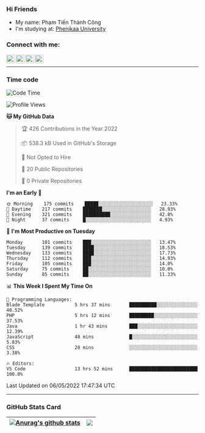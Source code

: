 ### Hi Friends

- My name: Phạm Tiến Thành Công
- I'm studying at: [Phenikaa University]


### Connect with me:
[<img align="left" alt="PhamTienThanhCong | Facebook" width="22px" src="https://upload.wikimedia.org/wikipedia/commons/thumb/1/16/Facebook-icon-1.png/640px-Facebook-icon-1.png" />][facebook]
[<img align="left" alt="PhamTienThanhCong | Zalo" width="22px" src="https://www.anphatpc.com.vn/template/anphat_2020v2/images/icon-zalo.jpg" />][zalo]
[<img align="left" alt="PhamTienThanhCong | LinkedIn" width="22px" src="https://cdn3.iconfinder.com/data/icons/inficons/512/linkedin.png" />][linkedin]
[<img align="left" alt="PhamTienThanhCong | tiktok" width="22px" src="https://cdn.worldvectorlogo.com/logos/tiktok-logo.svg" />][tiktok]

<br />

---

### Time code

<!--START_SECTION:waka-->
![Code Time](http://img.shields.io/badge/Code%20Time-306%20hrs%2048%20mins-blue)

![Profile Views](http://img.shields.io/badge/Profile%20Views-122-blue)

**🐱 My GitHub Data** 

> 🏆 426 Contributions in the Year 2022
 > 
> 📦 538.3 kB Used in GitHub's Storage 
 > 
> 🚫 Not Opted to Hire
 > 
> 📜 20 Public Repositories 
 > 
> 🔑 0 Private Repositories  
 > 
**I'm an Early 🐤** 

```text
🌞 Morning    175 commits    █████░░░░░░░░░░░░░░░░░░░░   23.33% 
🌆 Daytime    217 commits    ███████░░░░░░░░░░░░░░░░░░   28.93% 
🌃 Evening    321 commits    ██████████░░░░░░░░░░░░░░░   42.8% 
🌙 Night      37 commits     █░░░░░░░░░░░░░░░░░░░░░░░░   4.93%

```
📅 **I'm Most Productive on Tuesday** 

```text
Monday       101 commits    ███░░░░░░░░░░░░░░░░░░░░░░   13.47% 
Tuesday      139 commits    ████░░░░░░░░░░░░░░░░░░░░░   18.53% 
Wednesday    133 commits    ████░░░░░░░░░░░░░░░░░░░░░   17.73% 
Thursday     112 commits    ███░░░░░░░░░░░░░░░░░░░░░░   14.93% 
Friday       105 commits    ███░░░░░░░░░░░░░░░░░░░░░░   14.0% 
Saturday     75 commits     ██░░░░░░░░░░░░░░░░░░░░░░░   10.0% 
Sunday       85 commits     ██░░░░░░░░░░░░░░░░░░░░░░░   11.33%

```


📊 **This Week I Spent My Time On** 

```text
💬 Programming Languages: 
Blade Template           5 hrs 37 mins       ██████████░░░░░░░░░░░░░░░   40.52% 
PHP                      5 hrs 12 mins       █████████░░░░░░░░░░░░░░░░   37.53% 
Java                     1 hr 43 mins        ███░░░░░░░░░░░░░░░░░░░░░░   12.39% 
JavaScript               48 mins             █░░░░░░░░░░░░░░░░░░░░░░░░   5.83% 
CSS                      28 mins             ░░░░░░░░░░░░░░░░░░░░░░░░░   3.38%

🔥 Editors: 
VS Code                  13 hrs 52 mins      █████████████████████████   100.0%

```


 Last Updated on 06/05/2022 17:47:34 UTC
<!--END_SECTION:waka-->

---

### GitHub Stats Card

| <a href="https://github.com/phamtienthanhcong"><img align="center" src="https://github-readme-stats.vercel.app/api?username=PhamTienThanhCong&show_icons=true&include_all_commits=true&theme=buefy&hide_border=true&theme=ocean_dark" alt="Anurag's github stats" /></a> | <a href="https://github.com/phamtienthanhcong"><img align="center" src="https://github-readme-stats.vercel.app/api/top-langs/?username=PhamTienThanhCong&layout=compact&theme=buefy&hide_border=true&theme=ocean_dark" /></a> |
| ------------- | ------------- |

[Phenikaa University]: https://phenikaa-uni.edu.vn/vi
[facebook]: https://www.facebook.com/phamtienthanhcong
[linkedin]: https://linkedin.com/in/phamtienthanhcong
[zalo]: https://zalo.me/0396396332
[tiktok]: https://www.tiktok.com/@phamtienthanhcong
[web]: https://github.com/PhamTienThanhCong/web_dev
[min project]: https://github.com/PhamTienThanhCong/Project-Of-Web
[c and cpp]: https://github.com/PhamTienThanhCong/Code_C_and_Cpro
[python]: https://github.com/PhamTienThanhCong/Python_beginer
